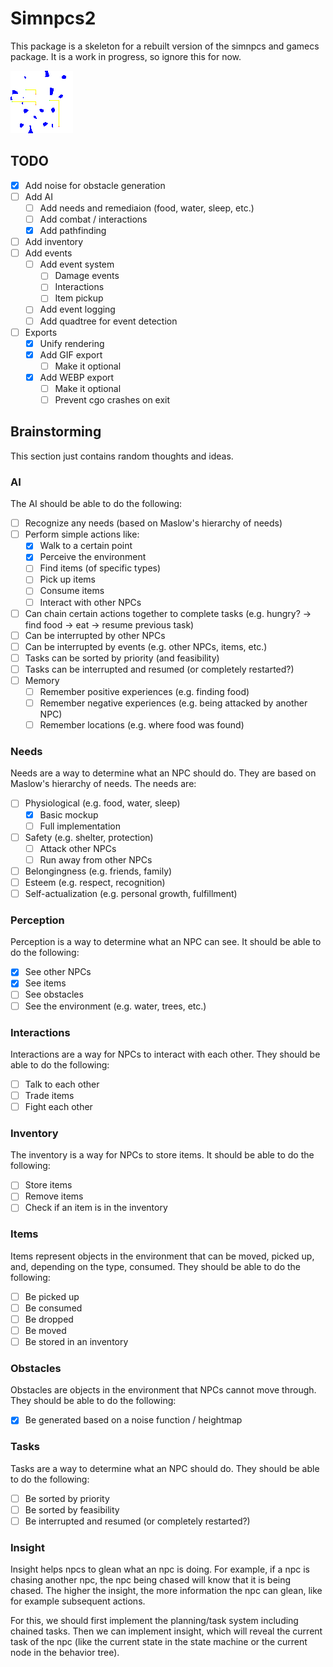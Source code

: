 # Simnpcs2

This package is a skeleton for a rebuilt version of the simnpcs and gamecs package. It is a work in progress, so ignore this for now.


![alt text](https://raw.githubusercontent.com/Flokey82/go_gens/master/simnpcs2/images/sample.webp "Pixel People!")

## TODO

- [X] Add noise for obstacle generation
- [ ] Add AI
    - [ ] Add needs and remediaion (food, water, sleep, etc.)
    - [ ] Add combat / interactions
    - [X] Add pathfinding
- [ ] Add inventory
- [ ] Add events
    - [ ] Add event system
        - [ ] Damage events
        - [ ] Interactions
        - [ ] Item pickup
    - [ ] Add event logging
    - [ ] Add quadtree for event detection
- [ ] Exports
    - [X] Unify rendering
    - [X] Add GIF export
        - [ ] Make it optional
    - [X] Add WEBP export
        - [ ] Make it optional
        - [ ] Prevent cgo crashes on exit

## Brainstorming

This section just contains random thoughts and ideas.

### AI

The AI should be able to do the following:

- [ ] Recognize any needs (based on Maslow's hierarchy of needs)
- [ ] Perform simple actions like:
    - [X] Walk to a certain point
    - [X] Perceive the environment
    - [ ] Find items (of specific types)
    - [ ] Pick up items
    - [ ] Consume items
    - [ ] Interact with other NPCs
- [ ] Can chain certain actions together to complete tasks
      (e.g. hungry? -> find food -> eat -> resume previous task)
- [ ] Can be interrupted by other NPCs
- [ ] Can be interrupted by events (e.g. other NPCs, items, etc.)
- [ ] Tasks can be sorted by priority (and feasibility)
- [ ] Tasks can be interrupted and resumed (or completely restarted?)
- [ ] Memory
    - [ ] Remember positive experiences (e.g. finding food)
    - [ ] Remember negative experiences (e.g. being attacked by another NPC)
    - [ ] Remember locations (e.g. where food was found)

### Needs

Needs are a way to determine what an NPC should do. They are based on Maslow's hierarchy of needs. The needs are:

- [ ] Physiological (e.g. food, water, sleep)
    - [X] Basic mockup
    - [ ] Full implementation
- [ ] Safety (e.g. shelter, protection)
    - [ ] Attack other NPCs
    - [ ] Run away from other NPCs
- [ ] Belongingness (e.g. friends, family)
- [ ] Esteem (e.g. respect, recognition)
- [ ] Self-actualization (e.g. personal growth, fulfillment)

### Perception

Perception is a way to determine what an NPC can see. It should be able to do the following:

- [X] See other NPCs
- [X] See items
- [ ] See obstacles
- [ ] See the environment (e.g. water, trees, etc.)

### Interactions

Interactions are a way for NPCs to interact with each other. They should be able to do the following:

- [ ] Talk to each other
- [ ] Trade items
- [ ] Fight each other

### Inventory

The inventory is a way for NPCs to store items. It should be able to do the following:

- [ ] Store items
- [ ] Remove items
- [ ] Check if an item is in the inventory

### Items

Items represent objects in the environment that can be moved, picked up, and, depending on the type, consumed. They should be able to do the following:

- [ ] Be picked up
- [ ] Be consumed
- [ ] Be dropped
- [ ] Be moved
- [ ] Be stored in an inventory

### Obstacles

Obstacles are objects in the environment that NPCs cannot move through. They should be able to do the following:

- [X] Be generated based on a noise function / heightmap

### Tasks

Tasks are a way to determine what an NPC should do. They should be able to do the following:

- [ ] Be sorted by priority
- [ ] Be sorted by feasibility
- [ ] Be interrupted and resumed (or completely restarted?)

### Insight

Insight helps npcs to glean what an npc is doing. For example, if a npc is chasing another npc, the npc being chased will know that it is being chased. The higher the insight, the more information the npc can glean, like for example subsequent actions.

For this, we should first implement the planning/task system including chained tasks. Then we can implement insight, which will reveal the current task of the npc (like the current state in the state machine or the current node in the behavior tree).
